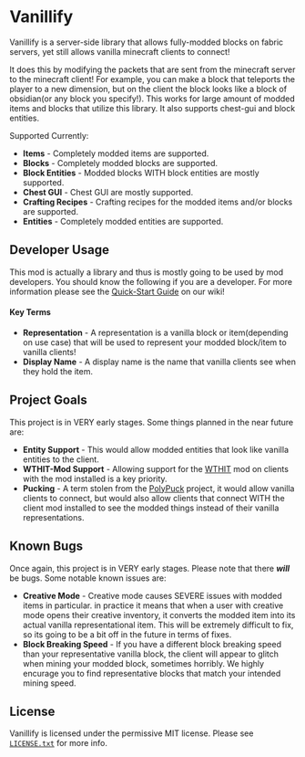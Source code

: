 # Vanillify
Vanillify is a server-side library that allows fully-modded blocks on fabric servers, yet still allows vanilla minecraft clients to connect!

It does this by modifying the packets that are sent from the minecraft server to the minecraft client!
For example, you can make a block that teleports the player to a new dimension, but on the client the
block looks like a block of obsidian(or any block you specify!). This works for large amount of modded
items and blocks that utilize this library. It also supports chest-gui and block entities.

Supported Currently:

* **Items** - Completely modded items are supported.
* **Blocks** - Completely modded blocks are supported.
* **Block Entities** - Modded blocks WITH block entities are mostly supported.
* **Chest GUI** - Chest GUI are mostly supported.
* **Crafting Recipes** - Crafting recipes for the modded items and/or blocks are supported.
* **Entities** - Completely modded entities are supported.

## Developer Usage
This mod is actually a library and thus is mostly going to be used
by mod developers. You should know the following if you are a developer.
For more information please see the [Quick-Start Guide](https://github.com/BlazeCodeNet/VanillifyMod/wiki/Quick-Start-Guide)
on our wiki!

#### Key Terms
* **Representation** - A representation is a vanilla block or item(depending on use case) that will
be used to represent your modded block/item to vanilla clients!
* **Display Name** - A display name is the name that vanilla clients see when they hold the item.

## Project Goals
This project is in VERY early stages. Some things planned in the near future are:

* **Entity Support** - This would allow modded entities that look like vanilla entities to the client.
* **WTHIT-Mod Support** - Allowing support for the [WTHIT](https://github.com/badasintended/wthit) mod on clients with the mod installed is a key priority.
* **Pucking** - A term stolen from the [PolyPuck](https://github.com/TheEpicBlock/PolyPuck) project, it would allow vanilla clients to connect, but would also allow clients that connect WITH the client mod installed to see the modded things instead of their vanilla representations.  

## Known Bugs
Once again, this project is in VERY early stages. Please note that there ***will*** be bugs.
Some notable known issues are:
* **Creative Mode** - Creative mode causes SEVERE issues with modded items in particular.
  in practice it means that when a user with creative mode opens their creative inventory, it converts
  the modded item into its actual vanilla representational item. This will be extremely difficult to fix,
  so its going to be a bit off in the future in terms of fixes.
* **Block Breaking Speed** - If you have a different block breaking speed than your representative vanilla
  block, the client will appear to glitch when mining your modded block, sometimes horribly.
  We highly encurage you to find representative blocks that match your intended mining speed.

## License
Vanillify is licensed under the permissive MIT license. Please see [`LICENSE.txt`](https://github.com/lucko/LuckPerms/blob/master/LICENSE.txt) for more info.
